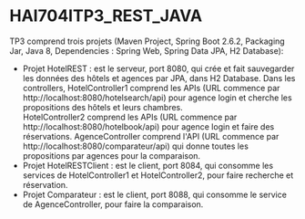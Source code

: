 # HAI704ITP3_REST_JAVA
TP3 comprend trois projets (Maven Project, Spring Boot 2.6.2, Packaging Jar, Java 8, Dependencies : Spring Web, Spring Data JPA, H2 Database):  
- Projet HotelREST : est le serveur, port 8080, qui crée et fait sauvegarder les données des hôtels et agences par JPA, dans H2 Database. Dans les controllers, HotelController1 comprend les APIs (URL commence par http://localhost:8080/hotelsearch/api) pour agence login et cherche les propositions des hôtels et leurs chambres.  
HotelController2 comprend les APIs (URL commence par http://localhost:8080/hotelbook/api) pour agence login et faire des réservations. AgenceController comprend l'API (URL commence par http://localhost:8080/comparateur/api) qui donne toutes les propositions par agences pour la comparaison.
- Projet HotelRESTClient : est le client, port 8084, qui consomme les services de HotelController1 et HotelController2, pour faire recherche et réservation.
- Projet Comparateur : est le client, port 8088, qui consomme le service de AgenceController, pour faire la comparaison.
